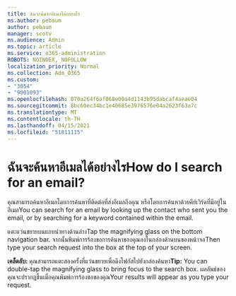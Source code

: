 ```yaml
---
title: ฉันจะค้นหาอีเมลได้อย่างไร
ms.author: pebaum
author: pebaum
manager: scotv
ms.audience: Admin
ms.topic: article
ms.service: o365-administration
ROBOTS: NOINDEX, NOFOLLOW
localization_priority: Normal
ms.collection: Adm_O365
ms.custom:
- "3054"
- "9001093"
ms.openlocfilehash: 070a264f6af068e09a4d1143b95dabcaf4aeae04
ms.sourcegitcommit: 8bc60ec34bc1e40685e3976576e04a2623f63a7c
ms.translationtype: MT
ms.contentlocale: th-TH
ms.lasthandoff: 04/15/2021
ms.locfileid: "51811115"
---
```

# <a name="how-do-i-search-for-an-email"></a><span data-ttu-id="21b0c-102">ฉันจะค้นหาอีเมลได้อย่างไร</span><span class="sxs-lookup"><span data-stu-id="21b0c-102">How do I search for an email?</span></span>

<span data-ttu-id="21b0c-103">คุณสามารถค้นหาอีเมลโดยการค้นหาที่ติดต่อที่ส่งอีเมลถึงคุณ หรือโดยการค้นหาด้วยคีย์เวิร์ดที่มีอยู่ในอีเมล</span><span class="sxs-lookup"><span data-stu-id="21b0c-103">You can search for an email by looking up the contact who sent you the email, or by searching for a keyword contained within the email.</span></span>

<span data-ttu-id="21b0c-104">แตะแว่นขยายบนแถบนําทางด้านล่าง</span><span class="sxs-lookup"><span data-stu-id="21b0c-104">Tap the magnifying glass on the bottom navigation bar.</span></span> <span data-ttu-id="21b0c-105">จากนั้นพิมพ์การร้องขอการค้นหาของคุณลงในกล่องด้านบนของหน้าจอ</span><span class="sxs-lookup"><span data-stu-id="21b0c-105">Then type your search request into the box at the top of your screen.</span></span> 

<span data-ttu-id="21b0c-106">**เคล็ดลับ:** คุณสามารถแตะสองครั้งที่แว่นขยายเพื่อดึงโฟกัสไปยังกล่องค้นหา</span><span class="sxs-lookup"><span data-stu-id="21b0c-106">**Tip:** You can double-tap the magnifying glass to bring focus to the search box.</span></span> <span data-ttu-id="21b0c-107">ผลลัพธ์ของคุณจะปรากฏขึ้นเมื่อคุณพิมพ์การร้องขอของคุณ</span><span class="sxs-lookup"><span data-stu-id="21b0c-107">Your results will appear as you type your request.</span></span> 
